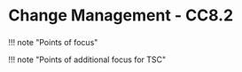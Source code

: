 # Change Management - CC8.2

### 

!!! note "Points of focus"


!!! note "Points of additional focus for TSC"
